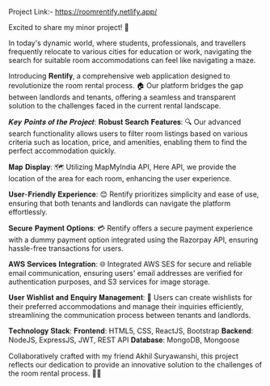 Project Link:- https://roomrentify.netlify.app/

Excited to share my minor project! 🎉

 In today's dynamic world, where students, professionals, and travellers frequently relocate to various cities for education or work, navigating the search for suitable room accommodations can feel like navigating a maze.

 Introducing 𝐑𝐞𝐧𝐭𝐢𝐟𝐲, a comprehensive web application designed to revolutionize the room rental process. 🏠 Our platform bridges the gap between landlords and tenants, offering a seamless and transparent solution to the challenges faced in the current rental landscape.

𝑲𝒆𝒚 𝑷𝒐𝒊𝒏𝒕𝒔 𝒐𝒇 𝒕𝒉𝒆 𝑷𝒓𝒐𝒋𝒆𝒄𝒕:
𝐑𝐨𝐛𝐮𝐬𝐭 𝐒𝐞𝐚𝐫𝐜𝐡 𝐅𝐞𝐚𝐭𝐮𝐫𝐞𝐬: 🔍 Our advanced search functionality allows users to filter room listings based on various criteria such as location, price, and amenities, enabling them to find the perfect accommodation quickly.

𝐌𝐚𝐩 𝐃𝐢𝐬𝐩𝐥𝐚𝐲: 🗺️ Utilizing MapMyIndia API, Here API, we provide the location of the area for each room, enhancing the user experience.

𝐔𝐬𝐞𝐫-𝐅𝐫𝐢𝐞𝐧𝐝𝐥𝐲 𝐄𝐱𝐩𝐞𝐫𝐢𝐞𝐧𝐜𝐞: 😊 Rentify prioritizes simplicity and ease of use, ensuring that both tenants and landlords can navigate the platform effortlessly.

𝐒𝐞𝐜𝐮𝐫𝐞 𝐏𝐚𝐲𝐦𝐞𝐧𝐭 𝐎𝐩𝐭𝐢𝐨𝐧𝐬: 💳 Rentify offers a secure payment experience with a dummy payment option integrated using the Razorpay API, ensuring hassle-free transactions for users.

𝐀𝐖𝐒 𝐒𝐞𝐫𝐯𝐢𝐜𝐞𝐬 𝐈𝐧𝐭𝐞𝐠𝐫𝐚𝐭𝐢𝐨𝐧: 🌐 Integrated AWS SES for secure and reliable email communication, ensuring users' email addresses are verified for authentication purposes, and S3 services for image storage.

𝐔𝐬𝐞𝐫 𝐖𝐢𝐬𝐡𝐥𝐢𝐬𝐭 𝐚𝐧𝐝 𝐄𝐧𝐪𝐮𝐢𝐫𝐲 𝐌𝐚𝐧𝐚𝐠𝐞𝐦𝐞𝐧𝐭: 📝 Users can create wishlists for their preferred accommodations and manage their inquiries efficiently, streamlining the communication process between tenants and landlords.

𝐓𝐞𝐜𝐡𝐧𝐨𝐥𝐨𝐠𝐲 𝐒𝐭𝐚𝐜𝐤:
𝐅𝐫𝐨𝐧𝐭𝐞𝐧𝐝: HTML5, CSS, ReactJS, Bootstrap
𝐁𝐚𝐜𝐤𝐞𝐧𝐝: NodeJS, ExpressJS, JWT, REST API
𝐃𝐚𝐭𝐚𝐛𝐚𝐬𝐞:  MongoDB, Mongoose

Collaboratively crafted with my friend Akhil Suryawanshi, this project reflects our dedication to provide an innovative solution to the challenges of the room rental process. 🤝🚀


